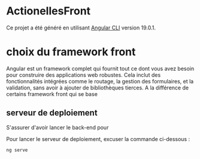 # ActionellesFront

Ce projet a été généré en utilisant [Angular CLI](https://github.com/angular/angular-cli) version 19.0.1.

# choix du framework front

Angular est un framework complet qui fournit tout ce dont vous avez besoin pour construire des applications web robustes. Cela inclut des fonctionnalités intégrées comme le routage, la gestion des formulaires, et la validation, sans avoir à ajouter de bibliothèques tierces.
A la différence de certains framework front qui se base 

## serveur de deploiement

S'assurer d'avoir lancer le back-end pour 

Pour lancer le serveur de deploiement, excuser la commande ci-dessous :

```bash
ng serve
```
